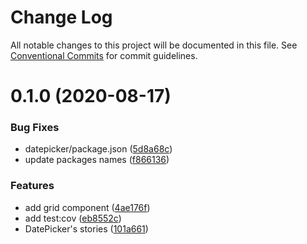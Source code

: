 # Change Log

All notable changes to this project will be documented in this file. See
[Conventional Commits](https://conventionalcommits.org) for commit guidelines.

# 0.1.0 (2020-08-17)

### Bug Fixes

- datepicker/package.json
  ([5d8a68c](https://github.com/Jepria/jfront-components/commit/5d8a68c25fbd18996efc382a19c82ed0db33c0dd))
- update packages names
  ([f866136](https://github.com/Jepria/jfront-components/commit/f866136a1ac3388a010816fe9cfffa75c91818b7))

### Features

- add grid component
  ([4ae176f](https://github.com/Jepria/jfront-components/commit/4ae176f96e242b37bfb4f728cd3ca2a353dd5421))
- add test:cov
  ([eb8552c](https://github.com/Jepria/jfront-components/commit/eb8552cda1ad5056ae62d665b31cf8ff6f0b760f))
- DatePicker's stories
  ([101a661](https://github.com/Jepria/jfront-components/commit/101a6615fd8d10918f6d16ec26d0251d2ad516ae))
